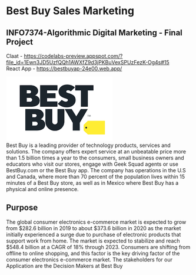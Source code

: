 # Best Buy Sales Marketing
## INFO7374-Algorithmic Digital Marketing - Final Project
Claat - https://codelabs-preview.appspot.com/?file_id=1Ewn3JD5UzfQQh1AWXfZ9d3jPKBuVexSPUzFezK-Og4s#15 <br/>
React App - https://bestbuyap-24e00.web.app/ 

![Alt Text](https://github.com/rhnyewale/INFO7374-Algorithmic-Digital-Marketing/blob/master/FinalProject/Images/BEST%20BUY.png)
<br/>
Best Buy is a leading provider of technology products, services and solutions. The company offers expert service at an unbeatable price more than 1.5 billion times a year to the consumers, small business owners and educators who visit our stores, engage with Geek Squad agents or use BestBuy.com or the Best Buy app. The company has operations in the U.S and Canada, where more than 70 percent of the population lives within 15 minutes of a Best Buy store, as well as in Mexico where Best Buy has a physical and online presence. 

## Purpose
The global consumer electronics e-commerce market is expected to grow from $282.6 billion in 2019 to about $373.6 billion in 2020 as the market initially experienced a surge due to purchase of electronic products that support work from home. The market is expected to stabilize and reach $548.4 billion at a CAGR of 18% through 2023.
Consumers are shifting from offline to online shopping, and this factor is the key driving factor of the consumer electronics e-commerce market. 
The stakeholders for our Application are the Decision Makers at Best Buy 
